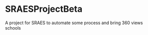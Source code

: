 SRAESProjectBeta
================

A project for SRAES to automate some process and bring 360 views schools
